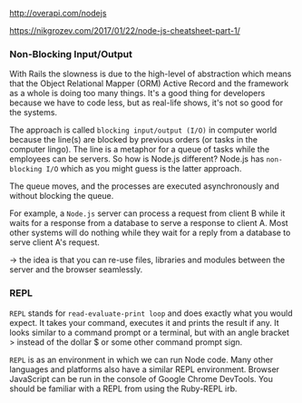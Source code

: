 http://overapi.com/nodejs

https://nikgrozev.com/2017/01/22/node-js-cheatsheet-part-1/

### Non-Blocking Input/Output

With Rails the slowness is due to the high-level of abstraction which means that the Object Relational Mapper (ORM) Active Record and the framework as a whole is doing too many things. It's a good thing for developers because we have to code less, but as real-life shows, it's not so good for the systems.

The approach is called `blocking input/output (I/O)` in computer world because the line(s) are blocked by previous orders (or tasks in the computer lingo). The line is a metaphor for a queue of tasks while the employees can be servers. So how is Node.js different? Node.js has `non-blocking I/O` which as you might guess is the latter approach.

The queue moves, and the processes are executed asynchronously and without blocking the queue. 

For example, a `Node.js` server can process a request from client B while it waits for a response from a database to serve a response to client A. Most other systems will do nothing while they wait for a reply from a database to serve client A's request.

-> the idea is that you can re-use files, libraries and modules between the server and the browser seamlessly.

### REPL

`REPL` stands for `read-evaluate-print loop` and does exactly what you would expect. It takes your command, executes it and prints the result if any. It looks similar to a command prompt or a terminal, but with an angle bracket > instead of the dollar $ or some other command prompt sign.

`REPL` is as an environment in which we can run Node code. Many other languages and platforms also have a similar REPL environment. Browser JavaScript can be run in the console of Google Chrome DevTools. You should be familiar with a REPL from using the Ruby-REPL irb.

